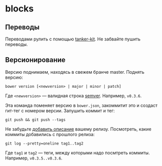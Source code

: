 blocks
======

## Переводы

Переводами рулить с помощью [tanker-kit](https://github.yandex-team.ru/lego/tanker-kit/). Не забвайте пушить переводы.

## Версионирование

Версию поднимаем, находясь в свежем бранче master. Поднять версию:

```
bower version [<newversion> | major | minor | patch]
```

Где `<newversion>` — валидная строка [semver](http://semver.org/lang/ru/). Например, `v0.3.6`.

Эта команда поменяет версию в `bower.json`, закоммитит это и создаст гит-тег с номером версии. Запушить коммит и тег:

```
git push && git push --tags
```

Не забудьте [добавить описание](https://github.yandex-team.ru/wmfront-common/blocks/releases) вашему релизу. Посмотреть, какие коммиты добавились с прошлого релиза:

```
git log --pretty=oneline tag1..tag2
```

Где `tag1` и `tag2` — теги, между которыми надо посмтреть коммиты. Например, `v0.3.5..v0.3.6`.
